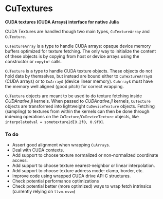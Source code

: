 # CuTextures

**CUDA textures (CUDA Arrays) interface for native Julia**

CUDA Textures are handled though two main types, `CuTextureArray` and `CuTexture`.

`CuTextureArray` is a type to handle CUDA arrays: opaque device memory buffers optimized for texture fetching.
The only way to initialize the content of these objects is by copying from host or device arrays using the constructor or `copyto!` calls.

`CuTexture` is a type to handle CUDA texture objects. These objects do not hold data by themselves,
but instead are bound either to `CuTextureArray`s (CUDA arrays) or to `CuArray`s (device linear memory). `CuArray`s must have the memory well aligned (good pitch) for correct wrapping.

`CuTexture` objects are meant to be used to do texture fetching inside *CUDAnative.jl* kernels.
When passed to *CUDAnative.jl* kernels, `CuTexture` objects are transformed into lightweight `CuDeviceTexture` objects.
Fetching (sampling) to textures from within the kernels can then be done through indexing operations on the `CuTexture`/`CuDeviceTexture` objects, like `interpolatedval = sometexture2d[0.2f0, 0.9f0]`.



### To do

- Assert good alignment when wrapping `CuArray`s.
- Deal with CUDA contexts.
- Add support to choose texture normalized or non-normalized coordinate access.
- Add support to choose texture nearest-neighbor or linear interpolation.
- Add support to choose texture address mode: clamp, border, etc.
- Improve code using wrapped CUDA drive API C structures.
- Check potential performance optimizations
- Check potential better (more optimized) ways to wrap fetch intrinsics (currently relying on `llvm.nvvm`)